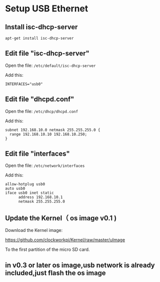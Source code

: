 # Setup USB Ethernet

## Install isc-dhcp-server
```
apt-get install isc-dhcp-server
```
## Edit file "isc-dhcp-server"
Open the file: ```/etc/default/isc-dhcp-server```

Add this:
```
INTERFACES="usb0"
``` 

## Edit file "dhcpd.conf"
Open the file: ```/etc/dhcp/dhcpd.conf```

Add this:
```
subnet 192.168.10.0 netmask 255.255.255.0 {
  range 192.168.10.10 192.168.10.250;
}
```
## Edit file "interfaces"
Open the file: ```/etc/network/interfaces```

Add this:
```
allow-hotplug usb0
auto usb0
iface usb0 inet static
      address 192.168.10.1
      netmask 255.255.255.0
```         

## Update the Kernel（ os image v0.1 )
Download the Kernel image:

https://github.com/clockworkpi/Kernel/raw/master/uImage

To the first partition of the micro SD card.

## in v0.3 or later os image,usb network is already included,just flash the os image

